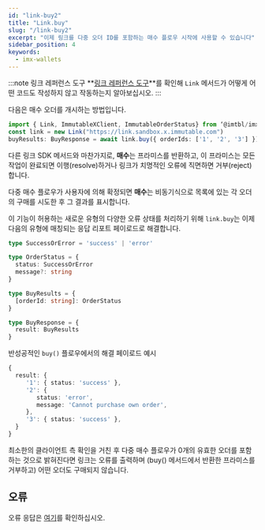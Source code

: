 ```yaml
---
id: "link-buy2"
title: "Link.buy"
slug: "/link-buy2"
excerpt: "이제 링크를 다중 오더 ID를 포함하는 매수 플로우 시작에 사용할 수 있습니다"
sidebar_position: 4
keywords:
  - imx-wallets
---
```


:::note 링크 레퍼런스 도구
**[링크 레퍼런스 도구](https://tools.immutable.com/link-reference/)**를 확인해 `Link` 메서드가 어떻게 어떤 코드도 작성하지 않고 작동하는지 알아보십시오.
:::

다음은 매수 오더를 개시하는 방법입니다.

```typescript
import { Link, ImmutableXClient, ImmutableOrderStatus} from ‘@imtbl/imx-sdk’;
const link = new Link("https://link.sandbox.x.immutable.com")
buyResults: BuyResponse = await link.buy({ orderIds: ['1', '2', '3'] });
```


다른 링크 SDK 메서드와 마찬가지로, **매수**는 프라미스를 반환하고, 이 프라미스는 모든 작업이 완료되면 이행(resolve)하거나 링크가 치명적인 오류에 직면하면 거부(reject)합니다.

다중 매수 플로우가 사용자에 의해 확정되면 **매수**는 비동기식으로 목록에 있는 각 오더의 구매를 시도한 후 그 결과를 표시합니다.

이 기능이 허용하는 새로운 유형의 다양한 오류 상태를 처리하기 위해 `link.buy`는 이제 다음의 유형에 매칭되는 응답 리포트 페이로드로 해결합니다.

```typescript
type SuccessOrError = 'success' | 'error'

type OrderStatus = {
  status: SuccessOrError
  message?: string
}

type BuyResults = {
  [orderId: string]: OrderStatus
}

type BuyResponse = {
  result: BuyResults
}
```

반성공적인 `buy()` 플로우에서의 해결 페이로드 예시

```typescript
{
  result: {
     '1': { status: 'success' },
     '2': {
        status: 'error',
        message: 'Cannot purchase own order',
     },
     '3': { status: 'success' },
  }
}
```

최소한의 클라이언트 측 확인을 거친 후 다중 매수 플로우가 0개의 유효한 오더를 포함하는 것으로 밝혀진다면 링크는 오류를 출력하며 (buy() 메서드에서 반환한 프라미스를 거부하고) 어떤 오더도 구매되지 않습니다.

## 오류

오류 응답은 [여기](./link-errors.md#buy)를 확인하십시오.